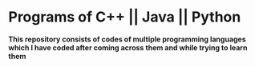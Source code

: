 # Programs of C++ || Java || Python

**This repository consists of codes of multiple programming languages which I have coded after coming across them and while trying to learn them**

